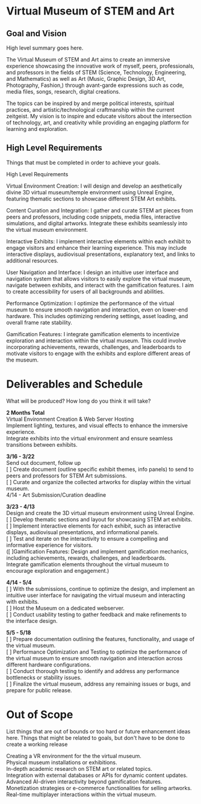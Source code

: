 # Virtual Museum of STEM and Art

## Goal and Vision

High level summary goes here.    
  
The Virtual Museum of STEM and Art aims to create an immersive experience showcasing the innovative work of myself, peers, professionals, and professors in the fields of STEM (Science, Technology, Engineering, and Mathematics) as well as Art (Music, Graphic Design, 3D Art, Photography, Fashion,) through avant-garde expressions such as code, media files, songs, research, digital creations.
  
The topics can be inspired by and merge political interests, spiritual practices, and artistic/technological craftmanship within the current zeitgeist. My vision is to inspire and educate visitors about the intersection of technology, art, and creativity while providing an engaging platform for learning and exploration.

## High Level Requirements

Things that must be completed in order to achieve your goals.

High Level Requirements 
  
Virtual Environment Creation: I will design and develop an aesthetically divine 3D virtual museum/temple environment using Unreal Engine, featuring thematic sections to showcase different STEM Art exhibits.

Content Curation and Integration: I gather and curate STEM art pieces from peers and professors, including code snippets, media files, interactive simulations, and digital artworks. Integrate these exhibits seamlessly into the virtual museum environment.

Interactive Exhibits: I implement interactive elements within each exhibit to engage visitors and enhance their learning experience. This may include interactive displays, audiovisual presentations, explanatory text, and links to additional resources.

User Navigation and Interface: I design an intuitive user interface and navigation system that allows visitors to easily explore the virtual museum, navigate between exhibits, and interact with the gamification features. I aim to create accessibility for users of all backgrounds and abilities.

Performance Optimization: I optimize the performance of the virtual museum to ensure smooth navigation and interaction, even on lower-end hardware. This includes optimizing rendering settings, asset loading, and overall frame rate stability.

Gamification Features: I integrate gamification elements to incentivize exploration and interaction within the virtual museum. This could involve incorporating achievements, rewards, challenges, and leaderboards to motivate visitors to engage with the exhibits and explore different areas of the museum.

# Deliverables and Schedule
What will be produced? How long do you think it will take?

**2 Months Total**  
Virtual Environment Creation & Web Server Hosting  
Implement lighting, textures, and visual effects to enhance the immersive experience.  
Integrate exhibits into the virtual environment and ensure seamless transitions between exhibits.

**3/16 - 3/22**   
Send out document, follow up  
[ ] Create document (outline specific exhibit themes, info panels) to send to peers and professors for STEM Art submissions.   
[ ] Curate and organize the collected artworks for display within the virtual museum.  
4/14 - Art Submission/Curation deadline  

**3/23 - 4/13**  
Design and create the 3D virtual museum environment using Unreal Engine.  
[ ] Develop thematic sections and layout for showcasing STEM art exhibits.  
[ ] Implement interactive elements for each exhibit, such as interactive displays, audiovisual presentations, and informational panels.  
[ ] Test and iterate on the interactivity to ensure a compelling and informative experience for visitors.   
([ ]Gamification Features: Design and implement gamification mechanics, including achievements, rewards, challenges, and leaderboards.  
Integrate gamification elements throughout the virtual museum to encourage exploration and engagement.)  

**4/14 - 5/4**  
[ ] With the submissions, continue to optimize the design, and implement an intuitive user interface for navigating the virtual museum and interacting with exhibits.  
[ ] Host the Museum on a dedicated webserver.  
[ ] Conduct usability testing to gather feedback and make refinements to the interface design.  


**5/5 - 5/18**  
[ ] Prepare documentation outlining the features, functionality, and usage of the virtual museum.  
[ ] Performance Optimization and Testing to optimize the performance of the virtual museum to ensure smooth navigation and interaction across different hardware configurations.  
[ ] Conduct thorough testing to identify and address any performance bottlenecks or stability issues.  
[ ] Finalize the virtual museum, address any remaining issues or bugs, and prepare for public release.  

# Out of Scope

List things that are out of bounds or too hard or future enhancement ideas here.
Things that might be related to goals, but don't have to be done to create a working release

Creating a VR environment for the the virtual museum.  
Physical museum installations or exhibitions.  
In-depth academic research on STEM art or related topics.  
Integration with external databases or APIs for dynamic content updates.   
Advanced AI-driven interactivity beyond gamification features.  
Monetization strategies or e-commerce functionalities for selling artworks.  
Real-time multiplayer interactions within the virtual museum.  
